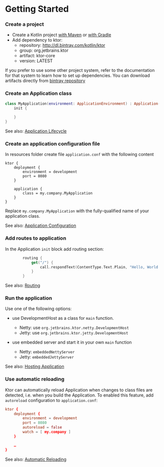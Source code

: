 # Getting Started

### Create a project 
* Create a Kotlin project [with Maven](https://kotlinlang.org/docs/reference/using-maven.html) 
  or [with Gradle](https://kotlinlang.org/docs/reference/using-gradle.html)
* Add dependency to ktor:
  * repository: http://dl.bintray.com/kotlin/ktor
  * group: org.jetbrains.ktor
  * artifact: ktor-core
  * version: LATEST
  
If you prefer to use some other project system, refer to the documentation for that system to learn how to set up
dependencies. You can download artifacts directly from [bintray repository](https://bintray.com/kotlin/ktor/ktor) 
  
### Create an Application class
```kotlin
class MyApplication(environment: ApplicationEnvironment) : Application(environment) {
    init {
      
    }
}
```

See also: [Application Lifecycle](Lifecycle)

### Create an application configuration file
In resources folder create file `application.conf` with the following content
```
ktor {
    deployment {
        environment = development
        port = 8080
    }

    application {
        class = my.company.MyApplication
    }
}
```
Replace `my.company.MyApplication` with the fully-qualified name of your application class.

See also: [Application Configuration](Configuration)
  
### Add routes to application
In the Application `init` block add routing section:
```kotlin
        routing {
            get("/") {
                call.respondText(ContentType.Text.Plain, "Hello, World!")
            }
        }
```

See also: [Routing](Routing)

### Run the application
Use one of the following options:
* use DevelopmentHost as a class for `main` function.
  * Netty: use `org.jetbrains.ktor.netty.DevelopmentHost` 
  * Jetty: use `org.jetbrains.ktor.jetty.DevelopmentHost` 
  
* use embedded server and start it in your own `main` function 
  * Netty: `embeddedNettyServer` 
  * Jetty: `embeddedJettyServer`
  
  
See also: [Hosting Application](Hosting)

### Use automatic reloading
Ktor can automatically reload Application when changes to class files are detected, i.e. when you build the Application.
To enabled this feature, add `autoreload` configuration to `application.conf`:
```conf
ktor {
    deployment {
        environment = development
        port = 8080
        autoreload = false
        watch = [ my.company ]
    }

    …
}
```

See also: [Automatic Reloading](Autoreload)

